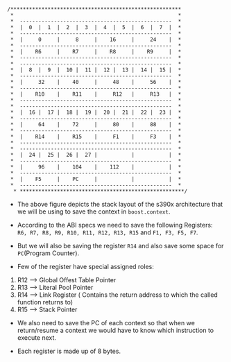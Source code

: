 ```sd $a2, 152($v0)
/*******************************************************
 *                                                     *
 *  -------------------------------------------------  *
 *  |  0  |  1  |  2  |  3  |  4  |  5  |  6  |  7  |  *
 *  -------------------------------------------------  *
 *  |     0     |     8     |    16     |     24    |  *
 *  -------------------------------------------------  *
 *  |    R6     |    R7     |    R8     |    R9     |  *
 *  -------------------------------------------------  *
 *  -------------------------------------------------  *
 *  |  8  |  9  |  10 |  11 |  12 |  13 |  14 |  15 |  *
 *  -------------------------------------------------  *
 *  |     32    |    40     |     48    |     56    |  *
 *  -------------------------------------------------  *
 *  |    R10    |    R11    |     R12   |     R13   |  *
 *  -------------------------------------------------  *
 *  -------------------------------------------------  *
 *  |  16 |  17 |  18 |  19 |  20 |  21 |  22 |  23 |  *
 *  -------------------------------------------------  *
 *  |     64    |    72     |     80    |     88    |  *
 *  -------------------------------------------------  *
 *  |    R14    |    R15    |     F1    |     F3    |  *
 *  -------------------------------------------------  *
 *  -------------------------------------------------  *
 *  |  24 |  25 |  26 |  27 |           |           |  *
 *  -------------------------------------------------  *
 *  |     96    |    104    |    112    |           |  *
 *  -------------------------------------------------  *
 *  |    F5     |    PC     |           |           |  *
 *  -------------------------------------------------  *
  * *****************************************************/
```

* The above figure depicts the stack layout of the s390x architecture that
we will be using to save the context in `boost.context`.

* According to the ABI specs we need to save the following Registers:
` R6, R7, R8, R9, R10, R11, R12, R13, R15` and `F1, F3, F5, F7`.

* But we will also be saving the register `R14` and also save some space for
`PC`(Program Counter).

* Few of the register have special assigned roles:

1. R12 --> Global Offest Table Pointer
2. R13 --> Literal Pool Pointer
3. R14 --> Link Register ( Contains the return address to which the called function returns to)
4. R15 --> Stack Pointer

* We also need to save the PC of each context so that when we return/resume a
context we would have to know which instruction to execute next.

* Each register is made up of 8 bytes.


